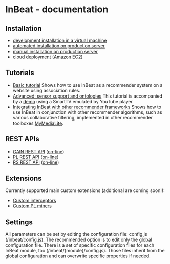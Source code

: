 # InBeat - documentation 

## Installation

 - [development installation in a virtual machine](./installation.md#local-and-development-installation-recommended)
 - [automated installation on production server](./installation.md#production-installation)
 - [manual installation on production server](./installation.md#manual-installation)
 - [cloud deployment (Amazon EC2)](./installation.md#deployment-on-amazon-ec2)

## Tutorials

* [Basic tutorial](./tutorial-newsrec.md) Shows how to use InBeat as a recommender system on a website using association rules.
* [Advanced: sensor support and ontologies](./tutorial-smarttv.md) This tutorial is accompanied by a [demo](http://inbeat.eu/demo/base/) using a SmartTV emulated by YouTube player.
* [Integrating InBeat with other recommender frameworks](./tutorial-external.md) Shows how to use InBeat in conjunction with other recommender algorithms, such as various collaborative  filtering, implemented in other recommender toolboxes  [MyMediaLite](http://www.mymedialite.net/).

## REST APIs

- [GAIN REST API](../inbeat/inbeat-frontend/public/gain/docs/api.txt) ([on-line](http://inbeat.eu/gain/docs/rest))
- [PL REST API](../inbeat/inbeat-frontend/public/pl/docs/api.txt) ([on-line](http://inbeat.eu/pl/docs/rest))
- [RS REST API](../inbeat/inbeat-frontend/public/rs/docs/api.txt) ([on-line](http://inbeat.eu/rs/docs/rest))

## Extensions

Currently supported main custom extensions (additional are coming soon!):

- [Custom interceptors](./extensions.md#custom-interceptors)
- [Custom PL miners](./extensions.md#custom-miners)

## Settings

All parameters can be set by editing the configuration file: config.js (/inbeat/config.js). The recommended option is to edit only the global configuration file.  There is a set of specific configuration files for each InBeat module, too (/inbeat/{module}/config.js). Those files inherit from the global configuration and can overwrite specific properties if needed. 
